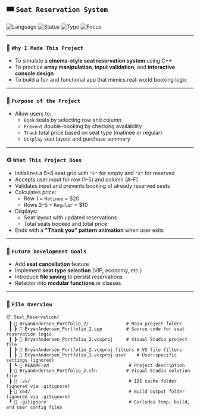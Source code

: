 ## 🎟️ `Seat Reservation System`

![Language](https://img.shields.io/badge/C++-Project-blue?style=for-the-badge&logo=c%2B%2B)
![Status](https://img.shields.io/badge/Status-Active-brightgreen?style=for-the-badge)
![Type](https://img.shields.io/badge/Type-Console%20App-lightgrey?style=for-the-badge)
![Focus](https://img.shields.io/badge/Focus-Array%20%26%20User%20Interaction-orange?style=for-the-badge)

---

### 🎯 `Why I Made This Project`
- To simulate a **cinema-style seat reservation system** using C++  
- To practice **array manipulation**, **input validation**, and **interactive console design**  
- To build a fun and functional app that mimics real-world booking logic

---

### 🧠 `Purpose of the Project`
- Allow users to:
  - `Book` seats by selecting row and column
  - `Prevent` double-booking by checking availability
  - `Track` total price based on seat type (matinee or regular)
  - `Display` seat layout and purchase summary

---

### ⚙️ `What This Project Does`
- Initializes a 5×6 seat grid with `"E"` for empty and `"X"` for reserved  
- Accepts user input for row (1–5) and column (A–F)  
- Validates input and prevents booking of already reserved seats  
- Calculates price:
  - Row 1 = `Matinee` = $20  
  - Rows 2–5 = `Regular` = $10  
- Displays:
  - Seat layout with updated reservations  
  - Total seats booked and total price  
- Ends with a **"Thank you" pattern animation** when user exits

---

### 🚀 `Future Development Goals`
- Add **seat cancellation** feature  
- Implement **seat type selection** (VIP, economy, etc.)  
- Introduce **file saving** to persist reservations  
- Refactor into **modular functions** or classes  

---

### 📁 `File Overview`
```
📦 Seat_Reservation/
 ┣ 📁 BryanAndersen_Portfolio_2/              # Main project folder
 ┃ ┣ 📄 BryanAndersen_Portfolio_2.cpp         # Source code for seat reservation logic
 ┃ ┣ 📄 BryanAndersen_Portfolio_2.vcxproj     # Visual Studio project file
 ┃ ┣ 📄 BryanAndersen_Portfolio_2.vcxproj.filters # VS file filters
 ┃ ┣ 📄 BryanAndersen_Portfolio_2.vcxproj.user    # User-specific settings (ignored)
 ┃ ┗ 📄 README.md                              # Project description
 ┣ 📄 BryanAndersen_Portfolio_2.sln           # Visual Studio solution file
 ┣ 📁 .vs/                                     # IDE cache folder (ignored via .gitignore)
 ┣ 📁 x64/                                     # Build output folder (ignored via .gitignore)
 ┗ 📄 .gitignore                               # Excludes temp, build, and user config files
```
